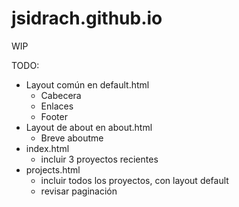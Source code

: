 # jsidrach.github.io
WIP

TODO:
  - Layout común en default.html
    - Cabecera
    - Enlaces
    - Footer
  - Layout de about en about.html
    - Breve aboutme
  - index.html
    - incluir 3 proyectos recientes
  - projects.html
    - incluir todos los proyectos, con layout default
    - revisar paginación
